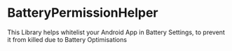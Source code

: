 # BatteryPermissionHelper
This Library helps whitelist your Android App in Battery Settings, to prevent it from killed due to Battery Optimisations
